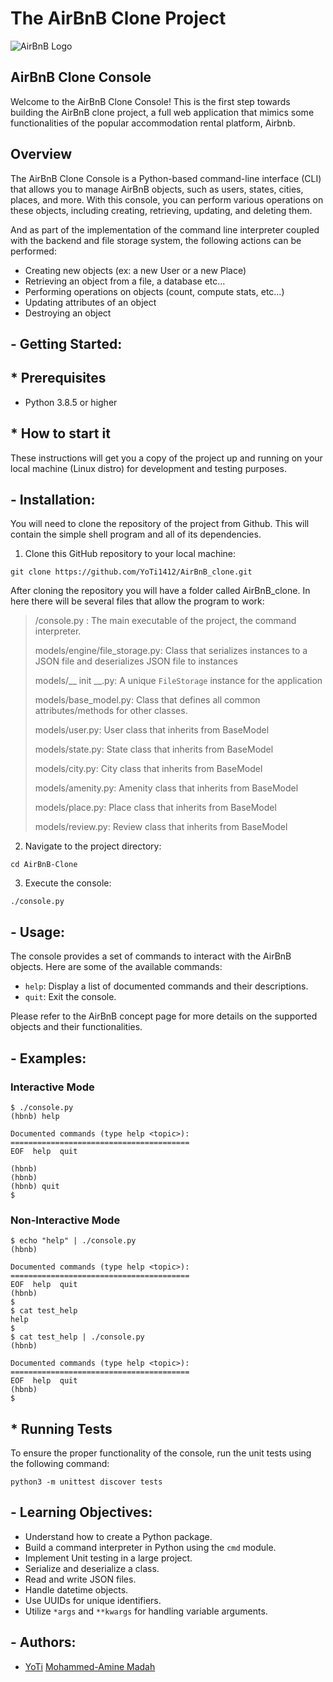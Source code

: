 # The AirBnB Clone Project
![AirBnB Logo](https://www.pngitem.com/pimgs/m/132-1322125_transparent-background-airbnb-logo-hd-png-download.png)

## AirBnB Clone Console
Welcome to the AirBnB Clone Console! This is the first step towards building the AirBnB clone project, a full web application that mimics some functionalities of the popular accommodation rental platform, Airbnb.

## Overview
The AirBnB Clone Console is a Python-based command-line interface (CLI) that allows you to manage AirBnB objects, such as users, states, cities, places, and more. With this console, you can perform various operations on these objects, including creating, retrieving, updating, and deleting them.

And as part of the implementation of the command line interpreter coupled with the backend and file storage system, the following actions can be performed:
-   Creating new objects (ex: a new User or a new Place)
-   Retrieving an object from a file, a database etc…
-   Performing operations on objects (count, compute stats, etc…)
-   Updating attributes of an object
-   Destroying an object

## - Getting Started:

## * Prerequisites
-   Python 3.8.5 or higher

## * How to start it
These instructions will get you a copy of the project up and running on your local machine (Linux distro) for development and testing purposes.

## - Installation:
You will need to clone the repository of the project from Github. This will contain the simple shell program and all of its dependencies.

1.  Clone this GitHub repository to your local machine:
```
git clone https://github.com/YoTi1412/AirBnB_clone.git
```
After cloning the repository you will have a folder called AirBnB_clone. In here there will be several files that allow the program to work:

> /console.py : The main executable of the project, the command interpreter.
>
> models/engine/file_storage.py: Class that serializes instances to a JSON file and deserializes JSON file to instances
> 
> models/__ init __.py:  A unique `FileStorage` instance for the application
> 
> models/base_model.py: Class that defines all common attributes/methods for other classes.
> 
> models/user.py: User class that inherits from BaseModel
> 
> models/state.py: State class that inherits from BaseModel
>
> models/city.py: City class that inherits from BaseModel
>
> models/amenity.py: Amenity class that inherits from BaseModel
>
> models/place.py: Place class that inherits from BaseModel
>
> models/review.py: Review class that inherits from BaseModel

2.  Navigate to the project directory:

```
cd AirBnB-Clone
```

3.  Execute the console:

```
./console.py
```

## - Usage:

The console provides a set of commands to interact with the AirBnB objects. Here are some of the available commands:

-   `help`: Display a list of documented commands and their descriptions.
-   `quit`: Exit the console.

Please refer to the AirBnB concept page for more details on the supported objects and their functionalities.

## - Examples:

### Interactive Mode

```
$ ./console.py
(hbnb) help

Documented commands (type help <topic>):
========================================
EOF  help  quit

(hbnb) 
(hbnb) 
(hbnb) quit
$
```

### Non-Interactive Mode

```
$ echo "help" | ./console.py
(hbnb)

Documented commands (type help <topic>):
========================================
EOF  help  quit
(hbnb) 
$
$ cat test_help
help
$
$ cat test_help | ./console.py
(hbnb)

Documented commands (type help <topic>):
========================================
EOF  help  quit
(hbnb) 
$
```

## * Running Tests

To ensure the proper functionality of the console, run the unit tests using the following command:

`python3 -m unittest discover tests` 

## - Learning Objectives:

-   Understand how to create a Python package.
-   Build a command interpreter in Python using the `cmd` module.
-   Implement Unit testing in a large project.
-   Serialize and deserialize a class.
-   Read and write JSON files.
-   Handle datetime objects.
-   Use UUIDs for unique identifiers.
-   Utilize `*args` and `**kwargs` for handling variable arguments.

## - Authors:

-   [YoTi](https://github.com/YoTi1412)
[Mohammed-Amine Madah](https://github.com/amilemia)
